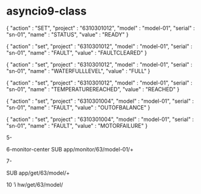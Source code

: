 # asyncio9-class

{
"action" : "SET",
"project" : "6310301012",
"model" : "model-01",
"serial" : "sn-01",
"name" : "STATUS",
"value" : "READY"
}

{
"action" : "set",
"project" : "6310301012",
"model" : "model-01",
"serial" : "sn-01",
"name" : "FAULT",
"value" : "FAULTCLEARED"
}

{
"action" : "set",
"project" : "6310301012",
"model" : "model-01",
"serial" : "sn-01",
"name" : "WATERFULLLEVEL",
"value" : "FULL"
}

{
"action" : "set",
"project" : "6310301012",
"model" : "model-01",
"serial" : "sn-01",
"name" : "TEMPERATUREREACHED",
"value" : "REACHED"
}

{
"action" : "set",
"project" : "6310301004",
"model" : "model-01",
"serial" : "sn-01",
"name" : "FAULT",
"value" : "OUTOFBALANCE"
}

{
"action" : "set",
"project" : "6310301004",
"model" : "model-01",
"serial" : "sn-01",
"name" : "FAULT",
"value" : "MOTORFAILURE"
}

5-

6-monitor-center
SUB app/monitor/63/model-01/+

7-

SUB app/get/63/model/+

10 วิ hw/get/63/model/


